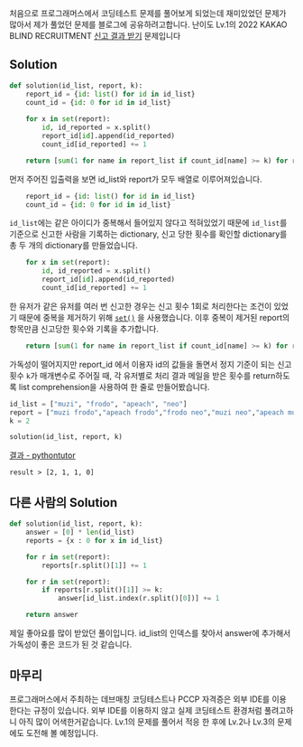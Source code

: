 처음으로 프로그래머스에서 코딩테스트 문제를 풀어보게 되었는데 재미있었던 문제가 많아서 제가 풀었던 문제를 블로그에 공유하려고합니다.
난이도 Lv.1의 2022 KAKAO BLIND RECRUITMENT [신고 결과 받기](https://school.programmers.co.kr/learn/courses/30/lessons/92334) 문제입니다
## Solution

```Python
def solution(id_list, report, k):
    report_id = {id: list() for id in id_list}
    count_id = {id: 0 for id in id_list}
    
    for x in set(report):
        id, id_reported = x.split()
        report_id[id].append(id_reported)
        count_id[id_reported] += 1

    return [sum(1 for name in report_list if count_id[name] >= k) for report_list in report_id.values()]
```

먼저 주어진 입출력을 보면 id_list와 report가 모두 배열로 이루어져있습니다.

```python
	report_id = {id: list() for id in id_list}
    count_id = {id: 0 for id in id_list}
```

`id_list`에는 같은 아이디가 중복해서 들어있지 않다고 적혀있었기 때문에 `id_list`를 기준으로 신고한 사람을 기록하는 dictionary, 신고 당한 횟수를 확인할 dictionary를 총 두 개의 dictionary를 만들었습니다.

```python
    for x in set(report):
        id, id_reported = x.split()
        report_id[id].append(id_reported)
        count_id[id_reported] += 1
```

한 유저가 같은 유저를 여러 번 신고한 경우는 신고 횟수 1회로 처리한다는 조건이 있었기 때문에 중복을 제거하기 위해 [`set()`](https://wikidocs.net/1015) 을 사용했습니다. 이후 중복이 제거된 report의 항목만큼 신고당한 횟수와 기록을 추가합니다.

```python
    return [sum(1 for name in report_list if count_id[name] >= k) for report_list in report_id.values()]
```

가독성이 떨어지지만 report_id 에서 이용자 id의 값들을 돌면서 정지 기준이 되는 신고 횟수 `k`가 매개변수로 주어질 때, 각 유저별로 처리 결과 메일을 받은 횟수를 return하도록 list comprehension을 사용하여 한 줄로  만들어봤습니다.

```python
id_list = ["muzi", "frodo", "apeach", "neo"]
report = ["muzi frodo","apeach frodo","frodo neo","muzi neo","apeach muzi"]
k = 2

solution(id_list, report, k)
```

[결과 - pythontutor](https://pythontutor.com/render.html#code=def%20solution%28id_list,%20report,%20k%29%3A%0A%20%20%20%20report_id%20%3D%20%7Bid%3A%20list%28%29%20for%20id%20in%20id_list%7D%0A%20%20%20%20count_id%20%3D%20%7Bid%3A%200%20for%20id%20in%20id_list%7D%0A%20%20%20%20%0A%20%20%20%20for%20x%20in%20set%28report%29%3A%0A%20%20%20%20%20%20%20%20id,%20id_reported%20%3D%20x.split%28%29%0A%20%20%20%20%20%20%20%20report_id%5Bid%5D.append%28id_reported%29%0A%20%20%20%20%20%20%20%20count_id%5Bid_reported%5D%20%2B%3D%201%0A%0A%20%20%20%20return%20%5Bsum%281%20for%20name%20in%20report_list%20if%20count_id%5Bname%5D%20%3E%3D%20k%29%20for%20report_list%20in%20report_id.values%28%29%5D%0A%20%20%20%20%0Asolution%28%5B%22muzi%22,%20%22frodo%22,%20%22apeach%22,%20%22neo%22%5D,%5B%22muzi%20frodo%22,%22apeach%20frodo%22,%22frodo%20neo%22,%22muzi%20neo%22,%22apeach%20muzi%22%5D,%202%29&cumulative=false&curInstr=73&heapPrimitives=nevernest&mode=display&origin=opt-frontend.js&py=3&rawInputLstJSON=%5B%5D&textReferences=false)

```
result > [2, 1, 1, 0]
```

## 다른 사람의 Solution

```python
def solution(id_list, report, k):
    answer = [0] * len(id_list)    
    reports = {x : 0 for x in id_list}

    for r in set(report):
        reports[r.split()[1]] += 1

    for r in set(report):
        if reports[r.split()[1]] >= k:
            answer[id_list.index(r.split()[0])] += 1

    return answer
```

제일 좋아요를 많이 받았던 풀이입니다.
id_list의 인덱스를 찾아서 answer에 추가해서 가독성이 좋은 코드가 된 것 같습니다.
## 마무리

프로그래머스에서 주최하는 데브매칭 코딩테스트나 PCCP 자격증은 외부 IDE를 이용한다는 규정이 있습니다.
외부 IDE를 이용하지 않고 실제 코딩테스트 환경처럼 풀려고하니 아직 많이 어색한거같습니다. Lv.1의 문제를 풀어서 적응 한 후에 Lv.2나 Lv.3의 문제에도 도전해 볼 예정입니다. 